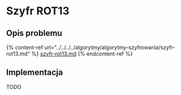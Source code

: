 # Szyfr ROT13

## Opis problemu

{% content-ref url="../../../../algorytmy/algorytmy-szyfrowania/szyfr-rot13.md" %}
[szyfr-rot13.md](../../../../algorytmy/algorytmy-szyfrowania/szyfr-rot13.md)
{% endcontent-ref %}

## Implementacja

TODO
